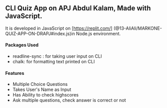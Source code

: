 ## CLI Quiz App on APJ Abdul Kalam, Made with JavaScript.

It is developed in JavaScript on [https://replit.com/] (@13-AliAli/MARKONE-QUIZ-APP-ON-DRAPJ#index.js)in Node.js environment.

#### Packages Used

- readline-sync : for taking user input on CLI
- chalk: for formatting text printed on CLI

#### Features

- Multiple Choice Questions
- Takes User's Name as Input
- Has Ability to check highscores
- Ask multiple questions, check answer is correct or not
